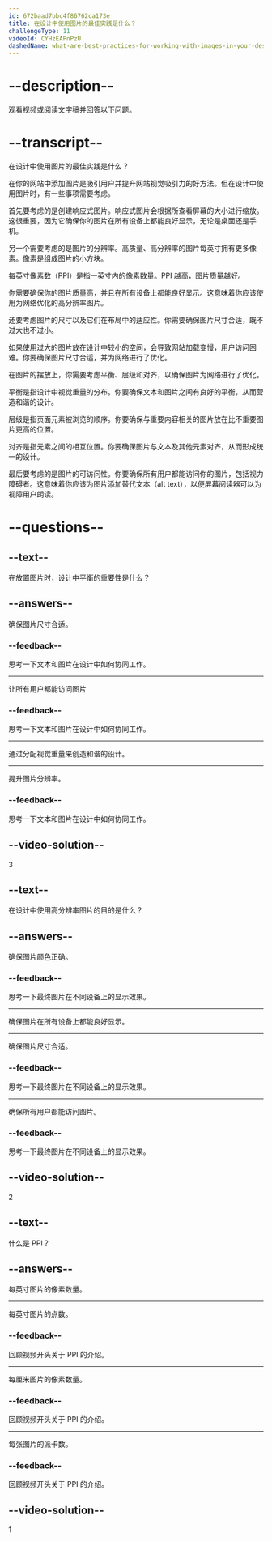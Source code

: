 ```yaml
---
id: 672baad7bbc4f86762ca173e
title: 在设计中使用图片的最佳实践是什么？
challengeType: 11
videoId: CYHzEAPnPzU
dashedName: what-are-best-practices-for-working-with-images-in-your-designs
---
```


# --description--

观看视频或阅读文字稿并回答以下问题。

# --transcript--

在设计中使用图片的最佳实践是什么？

在你的网站中添加图片是吸引用户并提升网站视觉吸引力的好方法。但在设计中使用图片时，有一些事项需要考虑。

首先要考虑的是创建响应式图片。响应式图片会根据所查看屏幕的大小进行缩放。这很重要，因为它确保你的图片在所有设备上都能良好显示，无论是桌面还是手机。

另一个需要考虑的是图片的分辨率。高质量、高分辨率的图片每英寸拥有更多像素。像素是组成图片的小方块。

每英寸像素数（PPI）是指一英寸内的像素数量。PPI 越高，图片质量越好。

你需要确保你的图片质量高，并且在所有设备上都能良好显示。这意味着你应该使用为网络优化的高分辨率图片。

还要考虑图片的尺寸以及它们在布局中的适应性。你需要确保图片尺寸合适，既不过大也不过小。

如果使用过大的图片放在设计中较小的空间，会导致网站加载变慢，用户访问困难。你要确保图片尺寸合适，并为网络进行了优化。

在图片的摆放上，你需要考虑平衡、层级和对齐，以确保图片为网络进行了优化。

平衡是指设计中视觉重量的分布。你要确保文本和图片之间有良好的平衡，从而营造和谐的设计。

层级是指页面元素被浏览的顺序。你要确保与重要内容相关的图片放在比不重要图片更高的位置。

对齐是指元素之间的相互位置。你要确保图片与文本及其他元素对齐，从而形成统一的设计。

最后要考虑的是图片的可访问性。你要确保所有用户都能访问你的图片，包括视力障碍者。这意味着你应该为图片添加替代文本（alt text），以便屏幕阅读器可以为视障用户朗读。

# --questions--

## --text--

在放置图片时，设计中平衡的重要性是什么？

## --answers--

确保图片尺寸合适。

### --feedback--

思考一下文本和图片在设计中如何协同工作。

---

让所有用户都能访问图片

### --feedback--

思考一下文本和图片在设计中如何协同工作。

---

通过分配视觉重量来创造和谐的设计。

---

提升图片分辨率。

### --feedback--

思考一下文本和图片在设计中如何协同工作。

## --video-solution--

3

## --text--

在设计中使用高分辨率图片的目的是什么？

## --answers--

确保图片颜色正确。

### --feedback--

思考一下最终图片在不同设备上的显示效果。

---

确保图片在所有设备上都能良好显示。

---

确保图片尺寸合适。

### --feedback--

思考一下最终图片在不同设备上的显示效果。

---

确保所有用户都能访问图片。

### --feedback--

思考一下最终图片在不同设备上的显示效果。

## --video-solution--

2

## --text--

什么是 PPI？

## --answers--

每英寸图片的像素数量。

---

每英寸图片的点数。

### --feedback--

回顾视频开头关于 PPI 的介绍。

---

每厘米图片的像素数量。

### --feedback--

回顾视频开头关于 PPI 的介绍。

---

每张图片的派卡数。

### --feedback--

回顾视频开头关于 PPI 的介绍。

## --video-solution--

1

